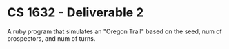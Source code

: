 # CS 1632 - Deliverable 2

A ruby program that simulates an "Oregon Trail" based on the seed, num of prospectors, and num of turns.
